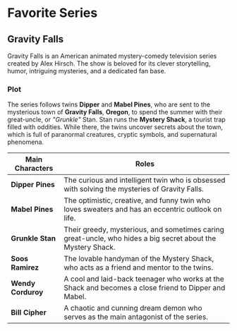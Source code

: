 # Favorite Series
## Gravity Falls
Gravity Falls is an American animated mystery-comedy television series created by Alex Hirsch. The show is beloved for its clever storytelling, humor, intriguing mysteries, and a dedicated fan base.

### Plot
The series follows twins **Dipper** and **Mabel Pines**, who are sent to the mysterious town of **Gravity Falls**, **Oregon**, to spend the summer with their great-uncle, or *"Grunkle"* Stan. Stan runs the **Mystery Shack**, a tourist trap filled with oddities. While there, the twins uncover secrets about the town, which is full of paranormal creatures, cryptic symbols, and supernatural phenomena.

| Main Characters |Roles |
|-----------------|------|
| **Dipper Pines** | The curious and intelligent twin who is obsessed with solving the mysteries of Gravity Falls. |
| **Mabel Pines** | The optimistic, creative, and funny twin who loves sweaters and has an eccentric outlook on life. |
| **Grunkle Stan** | Their greedy, mysterious, and sometimes caring great-uncle, who hides a big secret about the Mystery Shack. |
| **Soos Ramirez** | The lovable handyman of the Mystery Shack, who acts as a friend and mentor to the twins. |
| **Wendy Corduroy** | A cool and laid-back teenager who works at the Shack and becomes a close friend to Dipper and Mabel. |
| **Bill Cipher** | A chaotic and cunning dream demon who serves as the main antagonist of the series. |

